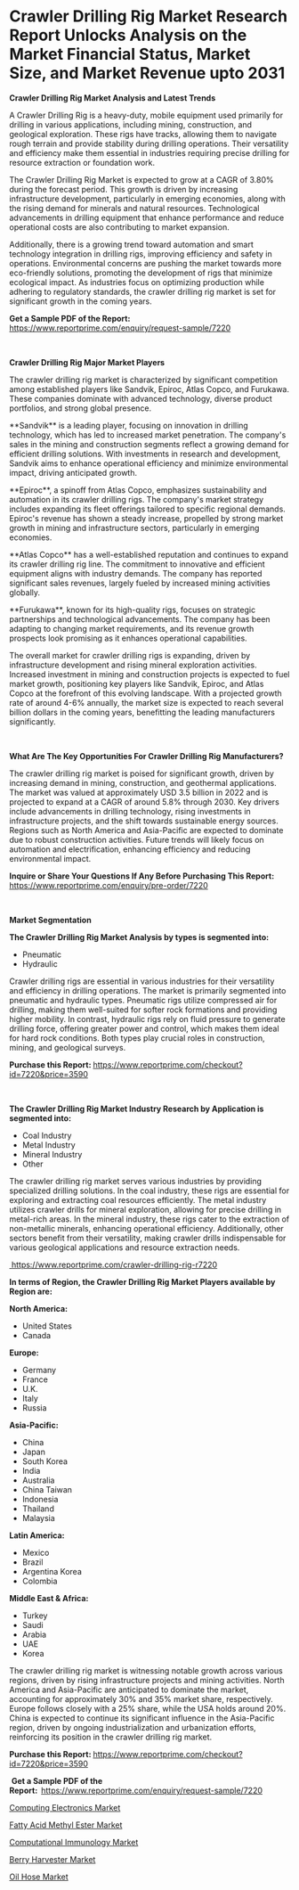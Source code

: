<p><h1>Crawler Drilling Rig Market Research Report Unlocks Analysis on the Market Financial Status, Market Size, and Market Revenue upto 2031</h1></p><p><strong>Crawler Drilling Rig Market Analysis and Latest Trends</strong></p>
<p><p>A Crawler Drilling Rig is a heavy-duty, mobile equipment used primarily for drilling in various applications, including mining, construction, and geological exploration. These rigs have tracks, allowing them to navigate rough terrain and provide stability during drilling operations. Their versatility and efficiency make them essential in industries requiring precise drilling for resource extraction or foundation work.</p><p>The Crawler Drilling Rig Market is expected to grow at a CAGR of 3.80% during the forecast period. This growth is driven by increasing infrastructure development, particularly in emerging economies, along with the rising demand for minerals and natural resources. Technological advancements in drilling equipment that enhance performance and reduce operational costs are also contributing to market expansion. </p><p>Additionally, there is a growing trend toward automation and smart technology integration in drilling rigs, improving efficiency and safety in operations. Environmental concerns are pushing the market towards more eco-friendly solutions, promoting the development of rigs that minimize ecological impact. As industries focus on optimizing production while adhering to regulatory standards, the crawler drilling rig market is set for significant growth in the coming years.</p></p>
<p><strong>Get a Sample PDF of the Report:&nbsp;</strong> <a href="https://www.reportprime.com/enquiry/request-sample/7220">https://www.reportprime.com/enquiry/request-sample/7220</a></p>
<p>&nbsp;</p>
<p><strong>Crawler Drilling Rig Major Market Players</strong></p>
<p><p>The crawler drilling rig market is characterized by significant competition among established players like Sandvik, Epiroc, Atlas Copco, and Furukawa. These companies dominate with advanced technology, diverse product portfolios, and strong global presence.</p><p>**Sandvik** is a leading player, focusing on innovation in drilling technology, which has led to increased market penetration. The company's sales in the mining and construction segments reflect a growing demand for efficient drilling solutions. With investments in research and development, Sandvik aims to enhance operational efficiency and minimize environmental impact, driving anticipated growth.</p><p>**Epiroc**, a spinoff from Atlas Copco, emphasizes sustainability and automation in its crawler drilling rigs. The company's market strategy includes expanding its fleet offerings tailored to specific regional demands. Epiroc's revenue has shown a steady increase, propelled by strong market growth in mining and infrastructure sectors, particularly in emerging economies.</p><p>**Atlas Copco** has a well-established reputation and continues to expand its crawler drilling rig line. The commitment to innovative and efficient equipment aligns with industry demands. The company has reported significant sales revenues, largely fueled by increased mining activities globally.</p><p>**Furukawa**, known for its high-quality rigs, focuses on strategic partnerships and technological advancements. The company has been adapting to changing market requirements, and its revenue growth prospects look promising as it enhances operational capabilities.</p><p>The overall market for crawler drilling rigs is expanding, driven by infrastructure development and rising mineral exploration activities. Increased investment in mining and construction projects is expected to fuel market growth, positioning key players like Sandvik, Epiroc, and Atlas Copco at the forefront of this evolving landscape. With a projected growth rate of around 4-6% annually, the market size is expected to reach several billion dollars in the coming years, benefitting the leading manufacturers significantly.</p></p>
<p>&nbsp;</p>
<p><strong>What Are The Key Opportunities For Crawler Drilling Rig Manufacturers?</strong></p>
<p><p>The crawler drilling rig market is poised for significant growth, driven by increasing demand in mining, construction, and geothermal applications. The market was valued at approximately USD 3.5 billion in 2022 and is projected to expand at a CAGR of around 5.8% through 2030. Key drivers include advancements in drilling technology, rising investments in infrastructure projects, and the shift towards sustainable energy sources. Regions such as North America and Asia-Pacific are expected to dominate due to robust construction activities. Future trends will likely focus on automation and electrification, enhancing efficiency and reducing environmental impact.</p></p>
<p><strong>Inquire or Share Your Questions If Any Before Purchasing This Report:</strong> <a href="https://www.reportprime.com/enquiry/pre-order/7220">https://www.reportprime.com/enquiry/pre-order/7220</a></p>
<p>&nbsp;</p>
<p><strong>Market Segmentation</strong></p>
<p><strong>The Crawler Drilling Rig Market Analysis by types is segmented into:</strong></p>
<p><ul><li>Pneumatic</li><li>Hydraulic</li></ul></p>
<p><p>Crawler drilling rigs are essential in various industries for their versatility and efficiency in drilling operations. The market is primarily segmented into pneumatic and hydraulic types. Pneumatic rigs utilize compressed air for drilling, making them well-suited for softer rock formations and providing higher mobility. In contrast, hydraulic rigs rely on fluid pressure to generate drilling force, offering greater power and control, which makes them ideal for hard rock conditions. Both types play crucial roles in construction, mining, and geological surveys.</p></p>
<p><strong>Purchase this Report:&nbsp;</strong><a href="https://www.reportprime.com/checkout?id=7220&price=3590">https://www.reportprime.com/checkout?id=7220&price=3590</a></p>
<p>&nbsp;</p>
<p><strong>The Crawler Drilling Rig Market Industry Research by Application is segmented into:</strong></p>
<p><ul><li>Coal Industry</li><li>Metal Industry</li><li>Mineral Industry</li><li>Other</li></ul></p>
<p><p>The crawler drilling rig market serves various industries by providing specialized drilling solutions. In the coal industry, these rigs are essential for exploring and extracting coal resources efficiently. The metal industry utilizes crawler drills for mineral exploration, allowing for precise drilling in metal-rich areas. In the mineral industry, these rigs cater to the extraction of non-metallic minerals, enhancing operational efficiency. Additionally, other sectors benefit from their versatility, making crawler drills indispensable for various geological applications and resource extraction needs.</p></p>
<p><a href="https://www.reportprime.com/crawler-drilling-rig-r7220">&nbsp;https://www.reportprime.com/crawler-drilling-rig-r7220</a></p>
<p><strong>In terms of Region, the Crawler Drilling Rig Market Players available by Region are:</strong></p>
<p>
    <p> <strong> North America: </strong>
        <ul>
            <li>United States</li>
            <li>Canada</li>
        </ul>
        </p> 
    <p> <strong> Europe: </strong>
        <ul>
            <li>Germany</li>
            <li>France</li>
            <li>U.K.</li>
            <li>Italy</li>
            <li>Russia</li>
        </ul>
        </p> 
    <p> <strong> Asia-Pacific: </strong>
        <ul>
            <li>China</li>
            <li>Japan</li>
            <li>South Korea</li>
            <li>India</li>
            <li>Australia</li>
            <li>China Taiwan</li>
            <li>Indonesia</li>
            <li>Thailand</li>
            <li>Malaysia</li>
        </ul>
        </p> 
    <p> <strong> Latin America: </strong>
        <ul>
            <li>Mexico</li>
            <li>Brazil</li>
            <li>Argentina Korea</li>
            <li>Colombia</li>
        </ul>
        </p> 
    <p> <strong> Middle East & Africa: </strong>
        <ul>
            <li>Turkey</li>
            <li>Saudi</li>
            <li>Arabia</li>
            <li>UAE</li>
            <li>Korea</li>
        </ul>
    </p>
    </p>
<p><p>The crawler drilling rig market is witnessing notable growth across various regions, driven by rising infrastructure projects and mining activities. North America and Asia-Pacific are anticipated to dominate the market, accounting for approximately 30% and 35% market share, respectively. Europe follows closely with a 25% share, while the USA holds around 20%. China is expected to continue its significant influence in the Asia-Pacific region, driven by ongoing industrialization and urbanization efforts, reinforcing its position in the crawler drilling rig market.</p></p>
<p><strong>Purchase this Report: </strong><a href="https://www.reportprime.com/checkout?id=7220&price=3590">https://www.reportprime.com/checkout?id=7220&price=3590</a></p>
<p>&nbsp;<strong>Get a Sample PDF of the Report:&nbsp;&nbsp;</strong><a href="https://www.reportprime.com/enquiry/request-sample/7220">https://www.reportprime.com/enquiry/request-sample/7220</a></p>
<p><strong></strong></p>
<p><p><a href="https://medium.com/@bernadette.james576/emerging-opportunities-and-challenges-in-the-global-computing-electronics-market-2024-2031-66c660605652">Computing Electronics Market</a></p><p><a href="https://www.linkedin.com/pulse/charting-future-comprehensive-analysis-global-fatty-acid-methyl-unt0f?trackingId=KHhGom0MQmaxQW%2FIP9CO4g%3D%3D">Fatty Acid Methyl Ester Market</a></p><p><a href="https://medium.com/@kaitlynkristyfj13/why-should-you-invest-in-computational-immunology-f88ab8a0b8a1">Computational Immunology Market</a></p><p><a href="https://github.com/RichRobinson5/Market-Research-Report-List-6/blob/main/berry-harvester-market.md">Berry Harvester Market</a></p><p><a href="https://issuu.com/reportprime-2/docs/oil-hose-market-size-2030.pptx_3f93ed8a33fa78">Oil Hose Market</a></p></p>